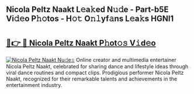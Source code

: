 ## Nicola Peltz Naakt L𝚎a𝚔ed N𝚞𝚍e - Part-b5E Vi𝚍𝚎o P𝚑𝚘tos - H𝚘𝚝 O𝚗𝚕yf𝚊ns L𝚎a𝚔s HGNl1

# <h2><a href="http://kfdtcd.oniu.top/?m=Nicola+Peltz+Naakt">🔗👉 🔴 Nicola Peltz Naakt P𝚑ot𝚘𝚜 V𝚒d𝚎o</a></h2>

[![Nicola Peltz Naakt Nu𝚍e𝚜](https://i.imgur.com/0qMVB7G.gif)](http://kfdtcd.oniu.top/?m=Nicola+Peltz+Naakt)
Online creator and multimedia entertainer Nicola Peltz Naakt, celebrated for sharing dance and lifestyle ideas through viral dance routines and compact clips. Prodigious performer Nicola Peltz Naakt, recognized for their remarkable talents and achievements in the entertainment industry.  
